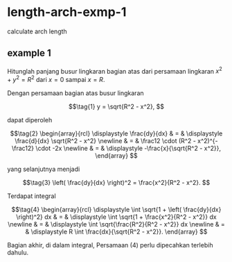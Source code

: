 # length-arch-exmp-1
calculate arch length


## example 1
Hitunglah panjang busur lingkaran bagian atas dari persamaan lingkaran $x^2 + y^2 = R^2$ dari $x = 0$ sampai $x = R$.

Dengan persamaan bagian atas busur lingkaran

$$\tag{1}
y = \sqrt{R^2 - x^2},
$$

dapat diperoleh

$$\tag{2}
\begin{array}{rcl}
\displaystyle \frac{dy}{dx} & = & \displaystyle \frac{d}{dx} \sqrt{R^2 - x^2} \newline
& = & \frac12 \cdot (R^2 - x^2)^{-\frac12} \cdot -2x \newline
& = & \displaystyle -\frac{x}{\sqrt{R^2 - x^2}},
\end{array}
$$

yang selanjutnya menjadi

$$\tag{3}
\left( \frac{dy}{dx} \right)^2 = \frac{x^2}{R^2 - x^2}.
$$

Terdapat integral

$$\tag{4}
\begin{array}{rcl}
\displaystyle \int \sqrt{1 + \left( \frac{dy}{dx} \right)^2} dx & = & \displaystyle \int \sqrt{1 + \frac{x^2}{R^2 - x^2}} dx \newline
& = & \displaystyle \int \sqrt{\frac{R^2}{R^2 - x^2}} dx \newline
& = & \displaystyle R \int \frac{dx}{\sqrt{R^2 - x^2}}.
\end{array}
$$

Bagian akhir, di dalam integral, Persamaan (4) perlu dipecahkan terlebih dahulu.
